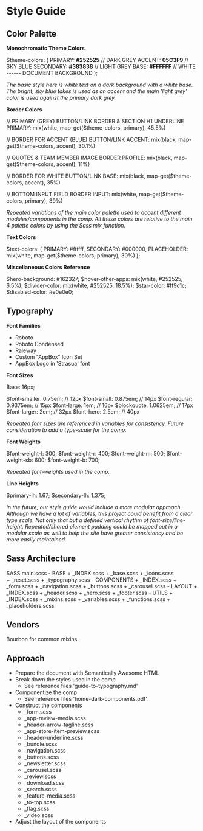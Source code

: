# Style Guide

## Color Palette

**Monochromatic Theme Colors**

$theme-colors: (
    PRIMARY: **#252525**            // DARK GREY
    ACCENT: **05C3F9**              // SKY BLUE
    SECONDARY: **#383838**          // LIGHT GREY
    BASE: **#FFFFFF**               // WHITE ------ DOCUMENT BACKGROUND
);

*The basic style here is white text on a dark background with a white base. The bright, sky blue takes is used as an accent and the main 'light grey' color is used against the primary dark grey.*

**Border Colors**

// PRIMARY (GREY) BUTTON/LINK BORDER & SECTION H1 UNDERLINE
PRIMARY: mix(white, map-get($theme-colors, primary), 45.5%)

// BORDER FOR ACCENT (BLUE) BUTTON/LINK
ACCENT: mix(black, map-get($theme-colors, accent), 30.1%)

// QUOTES & TEAM MEMBER IMAGE BORDER
PROFILE: mix(black, map-get($theme-colors, accent), 11%)

// BORDER FOR WHITE BUTTON/LINK
BASE: mix(black, map-get($theme-colors, accent), 35%)

// BOTTOM INPUT FIELD BORDER
INPUT: mix(white, map-get($theme-colors, primary), 39%)  

*Repeated variations of the main color palette used to accent different modules/components in the comp. All these colors are relative to the main 4 palette colors by using the Sass mix function.*

**Text Colors**

 $text-colors: (
  PRIMARY: #ffffff,
  SECONDARY: #000000,
  PLACEHOLDER: mix(white, map-get($theme-colors, primary), 30%)
);

**Miscellaneous Colors Reference**

$hero-background: #162327;
$hover-other-apps: mix(white, #252525, 6.5%); 
$divider-color: mix(white, #252525, 18.5%);
$star-color: #ff9c1c;
$disabled-color: #e0e0e0;

## Typography

**Font Families**
- Roboto
- Roboto Condensed
- Raleway
- Custom "AppBox" Icon Set
- AppBox Logo in 'Strasua' font

**Font Sizes**

Base: 16px;

$font-smaller:      0.75em;    // 12px
$font-small:        0.875em;   // 14px
$font-regular:      0.9375em;  // 15px
$font-large:        1em;       // 16px
$blockquote:        1.0625em;  // 17px
$font-larger:       2em;       // 32px
$font-hero:         2.5em;     // 40px

*Repeated font sizes are referenced in variables for consistency. Future consideration to add a type-scale for the comp.*

**Font Weights**

$font-weight-l:     300;
$font-weight-r:     400;
$font-weight-m:     500;
$font-weight-sb:    600;
$font-weight-b:     700;

*Repeated font-weights used in the comp.*

**Line Heights**

$primary-lh:        1.67;
$secondary-lh:      1.375;

*In the future, our style guide would include a more modular approach. Although we have a lot of variables, this project could benefit from a clear type scale. Not only that but a defined vertical rhythm of font-size/line-height. Repeated/shared element padding could be mapped out in a modular scale as well to help the site have greater consistency and be more easily maintained.*

## Sass Architecture

SASS
main.scss
    - BASE
        + _INDEX.scss
        + _base.scss
        + _icons.scss  
        + _reset.scss
        + _typography.scss
    - COMPONENTS
        + _INDEX.scss
        + _form.scss
        + _navigation.scss
        + _buttons.scss
        + _carousel.scss
    - LAYOUT
        + _INDEX.scss
        + _header.scss
        + _hero.scss
        + _footer.scss
    - UTILS
        + _INDEX.scss
        + _mixins.scss
        + _variables.scss
        + _functions.scss
        + _placeholders.scss

## Vendors

Bourbon for common mixins.

## Approach
- Prepare the document with Semantically Awesome HTML
- Break down the styles used in the comp
    + See reference files 'guide-to-typography.md'
- Componentize the comp
    + See reference files 'home-dark-components.pdf'
- Construct the components
    + _form.scss
    + _app-review-media.scss
    + _header-arrow-tagline.scss
    + _app-store-item-preview.scss 
    + _header-underline.scss
    + _bundle.scss
    + _navigation.scss
    + _buttons.scss
    + _newsletter.scss
    + _carousel.scss
    + _review.scss
    + _download.scss
    + _search.scss
    + _feature-media.scss
    + _to-top.scss
    + _flag.scss            
    + _video.scss
- Adjust the layout of the components
